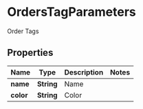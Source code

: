 

# OrdersTagParameters

Order Tags

## Properties

| Name | Type | Description | Notes |
|------------ | ------------- | ------------- | -------------|
|**name** | **String** | Name |  |
|**color** | **String** | Color |  |



